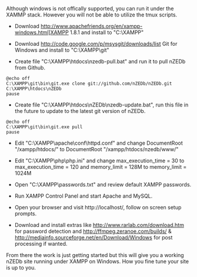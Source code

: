 Although windows is not offically supported, you can run it under the XAMMP stack. However you will not be able to utilize the tmux scripts.

* Download http://www.apachefriends.org/en/xampp-windows.html]XAMPP 1.8.1 and install to "C:\XAMPP\"   

* Download http://code.google.com/p/msysgit/downloads/list Git for Windows and install to "C:\XAMPP\git\"  

* Create file "C:\XAMPP\htdocs\nzedb-pull.bat" and run it to pull nZEDb from Github.

```
@echo off  
C:\XAMPP\git\bin\git.exe clone git://github.com/nZEDb/nZEDb.git C:\XAMPP\htdocs\nZEDb  
pause  
```

* Create file "C:\XAMPP\htdocs\nZEDb\nzedb-update.bat", run this file in the future to update to the latest git version of nZEDb.

```
@echo off  
C:\XAMPP\git\bin\git.exe pull  
pause  
```

* Edit "C:\XAMPP\apache\conf\httpd.conf" and change DocumentRoot "/xampp/htdocs/" to DocumentRoot "/xampp/htdocs/nzedb/www/"  

* Edit "C:\XAMPP\php\php.ini" and change max_execution_time = 30 to max_execution_time = 120 and memory_limit = 128M to memory_limit = 1024M  

* Open "C:\XAMPP\passwords.txt" and review default XAMPP passwords.  

* Run XAMPP Control Panel and start Apache and MySQL.  

* Open your browser and visit http://localhost/, follow on screen setup prompts.  

* Download and install extras like http://www.rarlab.com/download.htm for password detection and http://ffmpeg.zeranoe.com/builds/ & http://mediainfo.sourceforge.net/en/Download/Windows for post processing if wanted.

From there the work is just getting started but this will give you a working nZEDb site running under XAMPP on Windows. How you fine tune your site is up to you.

